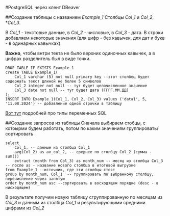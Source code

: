 #PostgreSQL через клент DBeaver

##Создание таблицы с названием *Example_1* 
Столбцы *Col_1* и *Col_2*, **Col_3*. 

В *Col_1* - текстовые данные, в *Col_2* - числовые, в *Col_3* - дата. В строки добавляем некоторые значения (для цифр - без кавычек, для дат и букв - в одинарных кавычках).

**Важно**, чтобы внтри текта не было верхних одиночных кавычек, а в цифрах разделитель был в виде точки.
```
DROP TABLE IF EXISTS Example_1
create TABLE Example_1(
    Col_1 varchar (5) not null primary key --этот столбец будет содержать текст длиной не более 5 символов
    Col_2 integer not null -- тут будет целочисленное значение
    Col_3 date not null -- тут будет дата (ГГГГ.ММ.ДД)
);
INSERT INTO Example_1(Col_1, Col_2, Col_3) values ('data1', 5, '11.08.2024') -- добавление одной строчки в таблицу
```
[Вот тут](https://oracleplsql.ru/data-types-postgresql.html) подробней про типы переменных SQL

##Создание запросов из таблицы
Сначала выбираем стобцы, с котоырми будем работать, потом по каким значениям группировать/сортировать
```
select 
    Col_1, -- данные из столбца Col_1
    avg(Col_2) as av_col_2, -- среднее по столбцу Col_2 (сумма - sum())
    extract (month from Col_3) as month_num -- месяц из столбца Col_3
-- после as - название нового столбца в итоговой выгрузке
from Example_1 --источник, где эти столбцы стоят
group by month_num, Col_1  -- группировать по выбранному столбцу, перечисление через запятую
order by month_num asc --сортировать в восходящем порядке (desc - в нисходящем)
```
В результате получим новую таблицу сгруппированную по месяцам из *Col_3* и данным из столбца *Col_1* и результирующими средними цифрами из *Col_2*